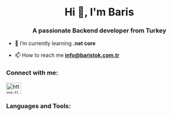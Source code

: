<h1 align="center">Hi 👋, I'm Baris</h1>
<h3 align="center">A passionate Backend developer from Turkey</h3>

- 🌱 I’m currently learning **.net core**

- 📫 How to reach me **info@baristok.com.tr**

<h3 align="left">Connect with me:</h3>
<p align="left">
<a href="https://www.linkedin.com/in/baristok/" target="self"><img align="center" src="https://raw.githubusercontent.com/rahuldkjain/github-profile-readme-generator/master/src/images/icons/Social/linked-in-alt.svg" alt="https://www.linkedin.com/in/baristok/" height="30" width="40" /></a>
</p>

<h3 align="left">Languages and Tools:</h3>

